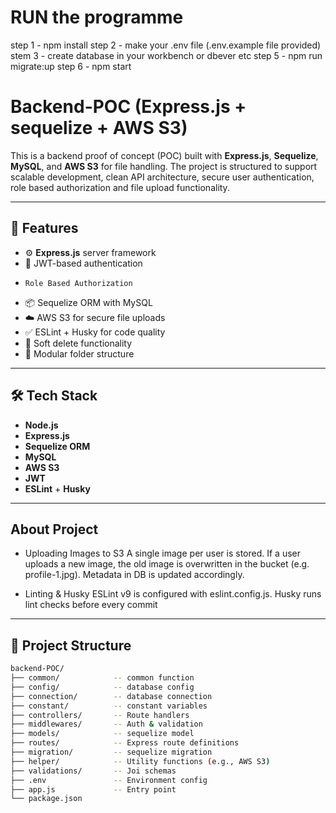 # RUN the programme
step 1 - npm install
step 2 - make your .env file (.env.example file provided)
stem 3 - create database in your workbench or dbever etc
step 5 - npm run migrate:up
step 6 - npm start



# Backend-POC (Express.js + sequelize + AWS S3)

This is a backend proof of concept (POC) built with **Express.js**, **Sequelize**, **MySQL**, and **AWS S3** for file handling. The project is structured to support scalable development, clean API architecture, secure user authentication, role based authorization and file upload functionality.

---

## 📁 Features

- ⚙️ **Express.js** server framework
- 🔐 JWT-based authentication
-     Role Based Authorization
- 📦 Sequelize ORM with MySQL
- ☁️ AWS S3 for secure file uploads
- ✅ ESLint + Husky for code quality
- 🚫 Soft delete functionality
- 🧠 Modular folder structure

---

## 🛠️ Tech Stack

- **Node.js**
- **Express.js**
- **Sequelize ORM**
- **MySQL**
- **AWS S3**
- **JWT**
- **ESLint** + **Husky**

---
## About Project
- Uploading Images to S3
    A single image per user is stored. If a user uploads a new image, the old image is overwritten in the bucket (e.g. profile-1.jpg). Metadata in DB is updated accordingly.

- Linting & Husky
    ESLint v9 is configured with eslint.config.js. Husky runs lint checks before every commit
---

## 📂 Project Structure
```bash
backend-POC/
├── common/            -- common function
├── config/            -- database config
├── connection/        -- database connection
├── constant/          -- constant variables
├── controllers/       -- Route handlers
├── middlewares/       -- Auth & validation
├── models/            -- sequelize model
├── routes/            -- Express route definitions
├── migration/         -- sequelize migration
├── helper/            -- Utility functions (e.g., AWS S3)
├── validations/       -- Joi schemas
├── .env               -- Environment config
├── app.js             -- Entry point
└── package.json
